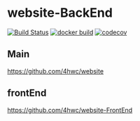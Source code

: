 # website-BackEnd

[![Build Status](https://travis-ci.com/4hwc/website-BackEnd.svg)](https://travis-ci.com/4hwc/website-BackEnd)
[![docker build](https://img.shields.io/docker/cloud/build/4hwc/website-backend-api)](https://hub.docker.com/repository/docker/4hwc/website-backend-api)
[![codecov](https://codecov.io/gh/4hwc/website-BackEnd/branch/master/graph/badge.svg)](https://codecov.io/gh/4hwc/website-BackEnd)

## Main

https://github.com/4hwc/website


## frontEnd

https://github.com/4hwc/website-FrontEnd
